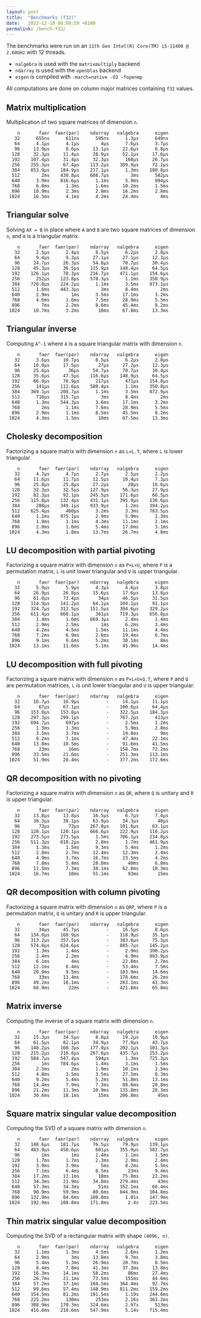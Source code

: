 ```yaml
---
layout: post
title:  "Benchmarks (f32)"
date:   2022-12-10 00:00:59 +0100
permalink: /bench-f32/
---
```


The benchmarks were run on an `11th Gen Intel(R) Core(TM) i5-11400 @ 2.60GHz` with 12 threads.  
- `nalgebra` is used with the `matrixmultiply` backend
- `ndarray` is used with the `openblas` backend
- `eigen` is compiled with `-march=native -O3 -fopenmp`

All computations are done on column major matrices containing `f32` values.

## Matrix multiplication

Multiplication of two square matrices of dimension `n`.

```
    n       faer  faer(par)    ndarray   nalgebra      eigen
   32      655ns      611ns      595ns      1.3µs      649ns
   64      4.1µs      4.1µs        4µs      7.6µs      3.7µs
   96     13.9µs      8.6µs     13.1µs     22.6µs      6.8µs
  128     32.3µs     11.4µs     28.9µs     52.1µs     17.6µs
  192    107.4µs     31.4µs     32.3µs      168µs     26.7µs
  256    255.3µs     67.4µs    113.2µs    389.9µs     72.1µs
  384    853.9µs    184.9µs    217.1µs      1.3ms    180.8µs
  512        2ms    430.8µs    608.7µs        3ms      582µs
  640      3.9ms    816.6µs      1.1ms      5.9ms      994µs
  768      6.8ms      1.3ms      1.6ms     10.2ms      1.5ms
  896     10.9ms      2.3ms      2.8ms     16.2ms      2.8ms
 1024     16.5ms      4.1ms      4.2ms     24.4ms        4ms
```

## Triangular solve

Solving `AX = B` in place where `A` and `B` are two square matrices of dimension `n`, and `A` is a triangular matrix.

```
    n       faer  faer(par)    ndarray   nalgebra      eigen
   32      2.5µs      2.4µs      8.5µs      6.2µs      2.8µs
   64      9.4µs      9.3µs     27.1µs     27.1µs     12.3µs
   96     24.7µs     26.3µs     54.8µs     70.7µs     30.4µs
  128     45.3µs     36.5µs    115.9µs    148.4µs     64.5µs
  192    126.1µs     78.3µs    216.7µs    471.1µs    154.6µs
  256      252µs    123.8µs    578.3µs      1.1ms    350.9µs
  384    720.8µs    224.2µs      1.1ms      3.5ms    873.1µs
  512      1.6ms    443.3µs        3ms      8.4ms        2ms
  640      2.9ms        1ms      3.5ms     17.1ms      3.2ms
  768      4.6ms      1.6ms      7.5ms     28.9ms      5.5ms
  896        7ms      2.2ms      8.6ms     45.4ms      8.2ms
 1024     10.7ms      3.2ms       18ms     67.8ms     13.3ms
```

## Triangular inverse

Computing `A^-1` where `A` is a square triangular matrix with dimension `n`.

```
    n       faer  faer(par)    ndarray   nalgebra      eigen
   32      3.6µs     10.7µs      8.5µs      6.2µs      2.8µs
   64     10.9µs     17.5µs       27µs     27.2µs     12.3µs
   96     25.6µs       36µs     54.7µs     70.7µs     30.4µs
  128     35.6µs     47.5µs    116.6µs    148.9µs     64.5µs
  192     86.9µs     76.9µs      217µs      471µs    154.8µs
  256      141µs    112.6µs    580.4µs      1.1ms    350.8µs
  384    369.1µs    208.7µs      1.1ms      3.5ms    872.9µs
  512      710µs    315.7µs        3ms      8.4ms        2ms
  640      1.3ms    544.3µs      3.6ms     17.1ms      3.2ms
  768        2ms      1.1ms      7.6ms     28.9ms      5.5ms
  896      2.9ms      1.1ms      8.5ms     45.5ms      8.2ms
 1024      4.3ms      1.5ms       18ms     67.5ms     13.3ms
```

## Cholesky decomposition

Factorizing a square matrix with dimension `n` as `L×L.T`, where `L` is lower triangular.

```
    n       faer  faer(par)    ndarray   nalgebra      eigen
   32      4.7µs      4.7µs      2.7µs      2.5µs      2.2µs
   64     11.6µs     11.7µs     12.5µs     10.4µs      7.3µs
   96     25.8µs     25.8µs     27.2µs       28µs     16.6µs
  128     32.3µs     32.5µs    127.9µs     56.3µs     27.9µs
  192     82.3µs     92.1µs    245.5µs    171.6µs     66.5µs
  256    115.8µs    132.4µs    431.1µs    395.9µs    136.6µs
  384      288µs    349.1µs    933.9µs      1.2ms    394.2µs
  512    625.4µs      460µs      3.2ms      3.3ms    783.5µs
  640      1.1ms    975.1µs      2.9ms      5.9ms      1.3ms
  768      1.9ms      1.1ms      4.3ms     11.1ms      2.1ms
  896      2.8ms      1.6ms      5.4ms     17.6ms      3.1ms
 1024      4.3ms      1.8ms     13.7ms     26.7ms      4.8ms
```

## LU decomposition with partial pivoting

Factorizing a square matrix with dimension `n` as `P×L×U`, where `P` is a permutation matrix, `L` is unit lower triangular and `U` is upper triangular.

```
    n       faer  faer(par)    ndarray   nalgebra      eigen
   32      5.9µs      5.9µs      4.3µs      4.6µs      3.8µs
   64     26.9µs     26.8µs     15.6µs     17.6µs     13.8µs
   96     61.8µs     73.4µs       34µs     46.5µs     31.5µs
  128    114.9µs    141.2µs     64.1µs    104.1µs     91.1µs
  192    324.7µs    313.5µs    151.5µs    304.6µs    329.2µs
  256    611.4µs    668.1µs      361µs    719.3µs    656.8µs
  384      1.4ms      1.6ms    669.3µs      2.4ms      1.4ms
  512      2.9ms      2.5ms        1ms      6.2ms      3.4ms
  640      4.2ms      4.5ms      1.5ms     11.1ms      4.4ms
  768      7.2ms      6.9ms      2.6ms     19.4ms      6.7ms
  896      9.1ms      9.6ms      5.2ms     30.1ms        8ms
 1024     13.1ms     11.6ms      5.1ms     45.9ms     14.4ms
```

## LU decomposition with full pivoting

Factorizing a square matrix with dimension `n` as `P×L×U×Q.T`, where `P` and `Q` are permutation matrices, `L` is unit lower triangular and `U` is upper triangular.

```
    n       faer  faer(par)    ndarray   nalgebra      eigen
   32     16.7µs     16.9µs          -     14.1µs     11.1µs
   64       67µs     67.1µs          -    100.6µs     64.4µs
   96    153.8µs    153.8µs          -    322.5µs    184.3µs
  128    297.3µs    299.1µs          -    767.2µs      413µs
  192    694.7µs      697µs          -      2.5ms      1.2ms
  256      1.3ms      1.3ms          -      5.9ms      2.8ms
  384      3.5ms      3.7ms          -     19.8ms        9ms
  512      8.2ms      7.1ms          -     47.4ms     22.1ms
  640     13.8ms     10.5ms          -     91.6ms     41.5ms
  768       23ms       16ms          -    158.7ms     72.2ms
  896     33.5ms     21.6ms          -    251.3ms    113.1ms
 1024     51.9ms     28.4ms          -    377.2ms    172.6ms
```

## QR decomposition with no pivoting

Factorizing a square matrix with dimension `n` as `QR`, where `Q` is unitary and `R` is upper triangular.

```
    n       faer  faer(par)    ndarray   nalgebra      eigen
   32     13.8µs     13.8µs     16.5µs      6.7µs      7.4µs
   64     38.3µs     38.1µs     63.9µs     34.3µs       40µs
   96       73µs       73µs    267.8µs    101.6µs     63.1µs
  128    120.1µs    120.1µs    666.6µs    222.9µs    110.2µs
  192    273.5µs    273.5µs      1.5ms    706.1µs    234.8µs
  256    511.3µs    618.2µs      2.8ms      1.7ms    461.9µs
  384      1.3ms      1.5ms      9.3ms      5.4ms      1.2ms
  512      2.8ms      2.7ms     12.4ms     12.3ms      2.4ms
  640      4.9ms      3.7ms     16.7ms     23.5ms      4.2ms
  768      7.8ms      5.4ms     28.8ms       40ms      6.8ms
  896     11.5ms      7.3ms     38.1ms     62.8ms     10.3ms
 1024     16.7ms       10ms     55.1ms       93ms       15ms
```

## QR decomposition with column pivoting

Factorizing a square matrix with dimension `n` as `QRP`, where `P` is a permutation matrix, `Q` is unitary and `R` is upper triangular.

```
    n       faer  faer(par)    ndarray   nalgebra      eigen
   32       34µs     45.7µs          -     16.5µs      8.6µs
   64    134.8µs    160.9µs          -    118.9µs     35.1µs
   96    313.2µs    357.5µs          -    383.6µs     75.3µs
  128    574.8µs    624.6µs          -    885.7µs    145.2µs
  192      1.3ms      1.4ms          -      2.9ms    390.2µs
  256      2.4ms      2.2ms          -      6.9ms    883.9µs
  384      6.1ms        4ms          -     22.8ms      2.7ms
  512     12.1ms      6.4ms          -     53.4ms      7.5ms
  640     20.9ms      9.5ms          -    103.9ms     14.6ms
  768       33ms     13.4ms          -    178.6ms     26.2ms
  896     49.2ms     18.1ms          -    283.1ms     41.3ms
 1024     68.9ms       22ms          -    421.8ms     65.8ms
```

## Matrix inverse

Computing the inverse of a square matrix with dimension `n`.

```
    n       faer  faer(par)    ndarray   nalgebra      eigen
   32     15.3µs     34.5µs      8.8µs     19.2µs     10.9µs
   64     61.5µs     82.1µs     34.9µs     77.9µs     43.7µs
   96    148.2µs    160.3µs    177.9µs    202.1µs    101.3µs
  128    215.2µs    216.8µs    267.6µs    435.7µs    253.2µs
  192    584.7µs    547.4µs      594µs      1.3ms    725.3µs
  256        1ms    784.6µs      1.4ms      3.1ms      1.5ms
  384      2.5ms        2ms      1.9ms     10.1ms      3.5ms
  512      4.8ms      3.5ms      3.5ms     27.5ms      8.3ms
  640      9.2ms      5.4ms      5.2ms     51.8ms     13.1ms
  768     14.4ms      7.9ms      7.3ms     88.6ms     20.8ms
  896     21.2ms     11.3ms     10.9ms    135.8ms     28.3ms
 1024     30.6ms     18.1ms       15ms    206.8ms       45ms
```

## Square matrix singular value decomposition

Computing the SVD of a square matrix with dimension `n`.

```
    n       faer  faer(par)    ndarray   nalgebra      eigen
   32    148.6µs    181.7µs     76.5µs     79.9µs    139.1µs
   64    483.9µs    450.6µs      601µs    355.9µs    582.7µs
   96        1ms        1ms      1.4ms      1.1ms      1.5ms
  128      1.7ms      1.7ms      2.3ms      2.9ms      2.4ms
  192      3.9ms      3.9ms        5ms      8.2ms      5.5ms
  256      7.1ms      6.4ms      8.5ms       23ms      9.4ms
  384     17.2ms     13.1ms       18ms     75.8ms     22.2ms
  512     34.3ms     21.9ms     34.8ms    279.4ms       43ms
  640     57.3ms     34.3ms       51ms    352.1ms     68.4ms
  768     90.9ms     59.9ms     80.6ms    844.9ms    104.8ms
  896    132.9ms     84.6ms    108.8ms      1.01s    147.9ms
 1024    192.9ms    108.8ms    171.8ms       2.4s    223.5ms
```

## Thin matrix singular value decomposition

Computing the SVD of a rectangular matrix with shape `(4096, n)`.

```
    n       faer  faer(par)    ndarray   nalgebra      eigen
   32      1.1ms      1.3ms      4.5ms      2.6ms      1.2ms
   64      2.9ms        3ms     13.8ms      9.7ms      3.8ms
   96      5.4ms      5.3ms     26.9ms     20.7ms      8.5ms
  128      8.4ms      7.8ms     41.3ms     37.3ms     13.8ms
  192     16.3ms     14.1ms     58.2ms       86ms     27.4ms
  256     26.7ms     21.1ms     73.5ms      155ms     44.6ms
  384     57.2ms     37.1ms    104.5ms    364.4ms     92.7ms
  512     99.6ms     57.4ms    148.9ms    811.2ms    159.2ms
  640    154.5ms     81.2ms    191.5ms      1.19s    244.6ms
  768    225.2ms      130ms      253ms      2.16s    363.2ms
  896    308.9ms    170.3ms    324.6ms      2.97s      513ms
 1024    416.6ms    218.6ms    547.9ms      5.14s    715.4ms
```
